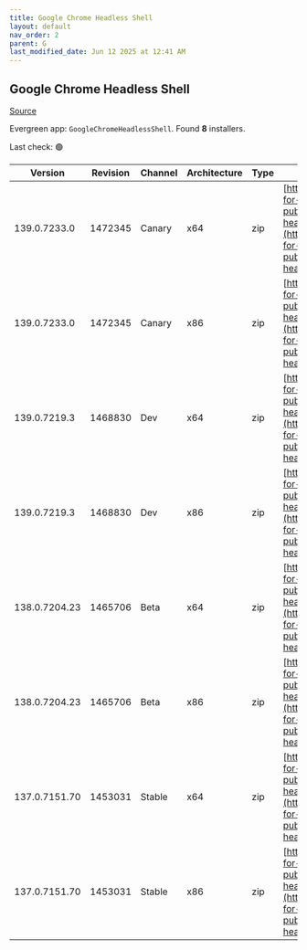 ```yaml
---
title: Google Chrome Headless Shell
layout: default
nav_order: 2
parent: G
last_modified_date: Jun 12 2025 at 12:41 AM
---
```


## Google Chrome Headless Shell

[Source](https://googlechromelabs.github.io/chrome-for-testing/)

Evergreen app: `GoogleChromeHeadlessShell`. Found **8** installers.

Last check: 🟢

| Version       | Revision | Channel | Architecture | Type | URI                                                                                                                                                                                                                          |
| ------------- | -------- | ------- | ------------ | ---- | ---------------------------------------------------------------------------------------------------------------------------------------------------------------------------------------------------------------------------- |
| 139.0.7233.0  | 1472345  | Canary  | x64          | zip  | [https://storage.googleapis.com/chrome-for-testing-public/139.0.7233.0/win64/chrome-headless-shell-win64.zip](https://storage.googleapis.com/chrome-for-testing-public/139.0.7233.0/win64/chrome-headless-shell-win64.zip)   |
| 139.0.7233.0  | 1472345  | Canary  | x86          | zip  | [https://storage.googleapis.com/chrome-for-testing-public/139.0.7233.0/win32/chrome-headless-shell-win32.zip](https://storage.googleapis.com/chrome-for-testing-public/139.0.7233.0/win32/chrome-headless-shell-win32.zip)   |
| 139.0.7219.3  | 1468830  | Dev     | x64          | zip  | [https://storage.googleapis.com/chrome-for-testing-public/139.0.7219.3/win64/chrome-headless-shell-win64.zip](https://storage.googleapis.com/chrome-for-testing-public/139.0.7219.3/win64/chrome-headless-shell-win64.zip)   |
| 139.0.7219.3  | 1468830  | Dev     | x86          | zip  | [https://storage.googleapis.com/chrome-for-testing-public/139.0.7219.3/win32/chrome-headless-shell-win32.zip](https://storage.googleapis.com/chrome-for-testing-public/139.0.7219.3/win32/chrome-headless-shell-win32.zip)   |
| 138.0.7204.23 | 1465706  | Beta    | x64          | zip  | [https://storage.googleapis.com/chrome-for-testing-public/138.0.7204.23/win64/chrome-headless-shell-win64.zip](https://storage.googleapis.com/chrome-for-testing-public/138.0.7204.23/win64/chrome-headless-shell-win64.zip) |
| 138.0.7204.23 | 1465706  | Beta    | x86          | zip  | [https://storage.googleapis.com/chrome-for-testing-public/138.0.7204.23/win32/chrome-headless-shell-win32.zip](https://storage.googleapis.com/chrome-for-testing-public/138.0.7204.23/win32/chrome-headless-shell-win32.zip) |
| 137.0.7151.70 | 1453031  | Stable  | x64          | zip  | [https://storage.googleapis.com/chrome-for-testing-public/137.0.7151.70/win64/chrome-headless-shell-win64.zip](https://storage.googleapis.com/chrome-for-testing-public/137.0.7151.70/win64/chrome-headless-shell-win64.zip) |
| 137.0.7151.70 | 1453031  | Stable  | x86          | zip  | [https://storage.googleapis.com/chrome-for-testing-public/137.0.7151.70/win32/chrome-headless-shell-win32.zip](https://storage.googleapis.com/chrome-for-testing-public/137.0.7151.70/win32/chrome-headless-shell-win32.zip) |
